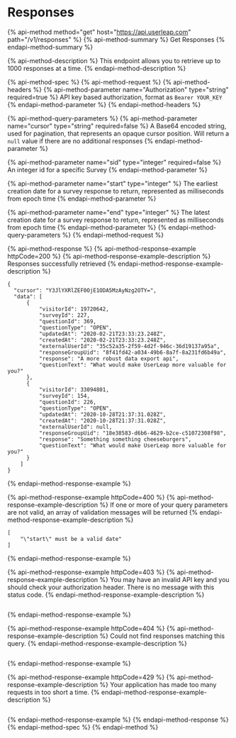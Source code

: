 # Responses

{% api-method method="get" host="https://api.userleap.com" path="/v1/responses" %}
{% api-method-summary %}
Get Responses
{% endapi-method-summary %}

{% api-method-description %}
This endpoint allows you to retrieve up to 1000 responses at a time.
{% endapi-method-description %}

{% api-method-spec %}
{% api-method-request %}
{% api-method-headers %}
{% api-method-parameter name="Authorization" type="string" required=true %}
API key based authorization, format as `Bearer YOUR_KEY`
{% endapi-method-parameter %}
{% endapi-method-headers %}

{% api-method-query-parameters %}
{% api-method-parameter name="cursor" type="string" required=false %}
A Base64 encoded string, used for pagination, that represents an opaque cursor position. Will return a `null` value if there are no additional responses
{% endapi-method-parameter %}

{% api-method-parameter name="sid" type="integer" required=false %}
An integer id for a specific Survey
{% endapi-method-parameter %}

{% api-method-parameter name="start" type="integer" %}
The earliest creation date for a survey response to return, represented as milliseconds from epoch time
{% endapi-method-parameter %}

{% api-method-parameter name="end" type="integer" %}
The latest creation date for a survey response to return, represented as milliseconds from epoch time
{% endapi-method-parameter %}
{% endapi-method-query-parameters %}
{% endapi-method-request %}

{% api-method-response %}
{% api-method-response-example httpCode=200 %}
{% api-method-response-example-description %}
Responses successfully retrieved
{% endapi-method-response-example-description %}

```
{
  "cursor": "Y3JlYXRlZEF0OjE1ODA5MzAyNzg2OTY=",
  "data": [
      {
          "visitorId": 19720642,
          "surveyId": 227,
          "questionId": 369,
          "questionType": "OPEN",
          "updatedAt": "2020-02-21T23:33:23.248Z",
          "createdAt": "2020-02-21T23:33:23.248Z",
          "externalUserId": "35c52a35-2f59-4d2f-946c-36d19137a95a",
          "responseGroupUid": "8f41fd42-a034-49b6-8a7f-8a231fd6b49a",
          "response": "A more robust data export api",
          "questionText": "What would make UserLeap more valuable for you?"
      },
      {
          "visitorId": 33094801,
          "surveyId": 154,
          "questionId": 226,
          "questionType": "OPEN",
          "updatedAt": "2020-10-28T21:37:31.028Z",
          "createdAt": "2020-10-28T21:37:31.028Z",
          "externalUserId": null,
          "responseGroupUid": "18e38583-d6b6-4629-b2ce-c51072308f98",
          "response": "Something something cheeseburgers",
          "questionText": "What would make UserLeap more valuable for you?"
      }
    ]
}
```
{% endapi-method-response-example %}

{% api-method-response-example httpCode=400 %}
{% api-method-response-example-description %}
If one or more of your query parameters are not valid, an array of validation messages will be returned
{% endapi-method-response-example-description %}

```
[
    "\"start\" must be a valid date"
]
```
{% endapi-method-response-example %}

{% api-method-response-example httpCode=403 %}
{% api-method-response-example-description %}
You may have an invalid API key and you should check your authorization header. There is no message with this status code.
{% endapi-method-response-example-description %}

```

```
{% endapi-method-response-example %}

{% api-method-response-example httpCode=404 %}
{% api-method-response-example-description %}
Could not find responses matching this query.
{% endapi-method-response-example-description %}

```

```
{% endapi-method-response-example %}

{% api-method-response-example httpCode=429 %}
{% api-method-response-example-description %}
Your application has made too many requests in too short a time.
{% endapi-method-response-example-description %}

```

```
{% endapi-method-response-example %}
{% endapi-method-response %}
{% endapi-method-spec %}
{% endapi-method %}

